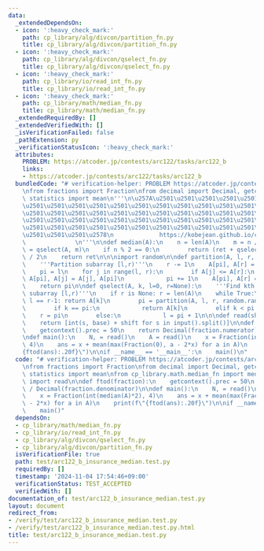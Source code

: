 ```yaml
---
data:
  _extendedDependsOn:
  - icon: ':heavy_check_mark:'
    path: cp_library/alg/divcon/partition_fn.py
    title: cp_library/alg/divcon/partition_fn.py
  - icon: ':heavy_check_mark:'
    path: cp_library/alg/divcon/qselect_fn.py
    title: cp_library/alg/divcon/qselect_fn.py
  - icon: ':heavy_check_mark:'
    path: cp_library/io/read_int_fn.py
    title: cp_library/io/read_int_fn.py
  - icon: ':heavy_check_mark:'
    path: cp_library/math/median_fn.py
    title: cp_library/math/median_fn.py
  _extendedRequiredBy: []
  _extendedVerifiedWith: []
  _isVerificationFailed: false
  _pathExtension: py
  _verificationStatusIcon: ':heavy_check_mark:'
  attributes:
    PROBLEM: https://atcoder.jp/contests/arc122/tasks/arc122_b
    links:
    - https://atcoder.jp/contests/arc122/tasks/arc122_b
  bundledCode: "# verification-helper: PROBLEM https://atcoder.jp/contests/arc122/tasks/arc122_b\n\
    \nfrom fractions import Fraction\nfrom decimal import Decimal, getcontext\nfrom\
    \ statistics import mean\n'''\n\u257A\u2501\u2501\u2501\u2501\u2501\u2501\u2501\
    \u2501\u2501\u2501\u2501\u2501\u2501\u2501\u2501\u2501\u2501\u2501\u2501\u2501\
    \u2501\u2501\u2501\u2501\u2501\u2501\u2501\u2501\u2501\u2501\u2501\u2501\u2501\
    \u2501\u2501\u2501\u2501\u2501\u2501\u2501\u2501\u2501\u2501\u2501\u2501\u2501\
    \u2501\u2501\u2501\u2501\u2501\u2501\u2501\u2501\u2501\u2501\u2501\u2501\u2501\
    \u2501\u2501\u2501\u2578\n             https://kobejean.github.io/cp-library \
    \              \n'''\n\ndef median(A):\n    n = len(A)\n    m = n // 2\n    ret\
    \ = qselect(A, m)\n    if n % 2 == 0:\n        return (ret + qselect(A, m-1))\
    \ / 2\n    return ret\n\n\nimport random\n\ndef partition(A, l, r, pi) -> int:\n\
    \    '''Partition subarray [l,r)'''\n    r -= 1\n    A[pi], A[r] = A[r], A[pi]\n\
    \    pi = l\n    for j in range(l, r):\n        if A[j] <= A[r]:\n           \
    \ A[pi], A[j] = A[j], A[pi]\n            pi += 1\n    A[pi], A[r] = A[r], A[pi]\n\
    \    return pi\n\ndef qselect(A, k, l=0, r=None):\n    '''Find kth element in\
    \ subarray [l,r)'''\n    if r is None: r = len(A)\n    while True:\n        if\
    \ l == r-1: return A[k]\n        pi = partition(A, l, r, random.randint(l, r-1))\n\
    \        if k == pi:\n            return A[k]\n        elif k < pi:\n        \
    \    r = pi\n        else:\n            l = pi + 1\n\n\ndef read(shift=0, base=10):\n\
    \    return [int(s, base) + shift for s in input().split()]\n\ndef ftod(fraction):\n\
    \    getcontext().prec = 50\n    return Decimal(fraction.numerator) / Decimal(fraction.denominator)\n\
    \ndef main():\n    N, = read()\n    A = read()\n    x = Fraction(int(median(A)*2),\
    \ 4)\n    ans = x + mean(max(Fraction(0), a - 2*x) for a in A)\n    print(f\"\
    {ftod(ans):.20f}\")\n\nif __name__ == '__main__':\n    main()\n"
  code: "# verification-helper: PROBLEM https://atcoder.jp/contests/arc122/tasks/arc122_b\n\
    \nfrom fractions import Fraction\nfrom decimal import Decimal, getcontext\nfrom\
    \ statistics import mean\nfrom cp_library.math.median_fn import median\nfrom cp_library.io.read_int_fn\
    \ import read\n\ndef ftod(fraction):\n    getcontext().prec = 50\n    return Decimal(fraction.numerator)\
    \ / Decimal(fraction.denominator)\n\ndef main():\n    N, = read()\n    A = read()\n\
    \    x = Fraction(int(median(A)*2), 4)\n    ans = x + mean(max(Fraction(0), a\
    \ - 2*x) for a in A)\n    print(f\"{ftod(ans):.20f}\")\n\nif __name__ == '__main__':\n\
    \    main()"
  dependsOn:
  - cp_library/math/median_fn.py
  - cp_library/io/read_int_fn.py
  - cp_library/alg/divcon/qselect_fn.py
  - cp_library/alg/divcon/partition_fn.py
  isVerificationFile: true
  path: test/arc122_b_insurance_median.test.py
  requiredBy: []
  timestamp: '2024-11-04 17:54:46+09:00'
  verificationStatus: TEST_ACCEPTED
  verifiedWith: []
documentation_of: test/arc122_b_insurance_median.test.py
layout: document
redirect_from:
- /verify/test/arc122_b_insurance_median.test.py
- /verify/test/arc122_b_insurance_median.test.py.html
title: test/arc122_b_insurance_median.test.py
---
```

